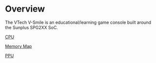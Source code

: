 # Overview

The VTech V-Smile is an educational/learning game console built around the Sunplus SPG2XX SoC.

[CPU](cpu.md)

[Memory Map](memory_map.md)

[PPU](ppu.md)

